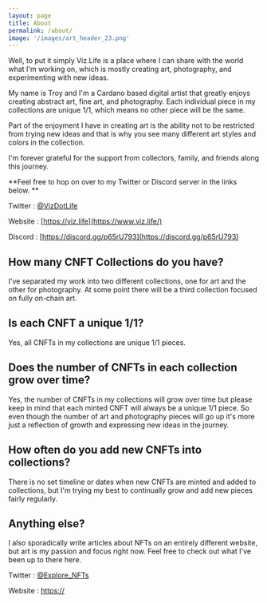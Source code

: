 ```yaml
---
layout: page
title: About
permalink: /about/
image: '/images/art_header_23.png'
---
```

Well, to put it simply Viz.Life is a place where I can share with the world what I'm working on, which is mostly creating art, photography, and experimenting with new ideas. 

My name is Troy and I'm a Cardano based digital artist that greatly enjoys creating abstract art, fine art, and photography. Each individual piece in my collections are unique 1/1, which means no other piece will be the same. 

Part of the enjoyment I have in creating art is the ability not to be restricted from trying new ideas and that is why you see many different art styles and colors in the collection. 

I'm forever grateful for the support from collectors, family, and friends along this journey. 

**Feel free to hop on over to my Twitter or Discord server in the links below. **

Twitter : [@VizDotLife](https://twitter.com/VizDotLife)  

Website : [https://viz.life](https://www.viz.life/)

Discord : [https://discord.gg/p65rU793](https://discord.gg/p65rU793)

## How many CNFT Collections do you have?
I've separated my work into two different collections, one for art and the other for photography. At some point there will be a third collection focused on fully on-chain art. 

## Is each CNFT a unique 1/1? 
Yes, all CNFTs in my collections are unique 1/1 pieces.

## Does the number of CNFTs in each collection grow over time? 
Yes, the number of CNFTs in my collections will grow over time but please keep in mind that each minted CNFT will always be a unique 1/1 piece. So even though the number of art and photography pieces will go up it's more just a reflection of growth and expressing new ideas in the journey. 

## How often do you add new CNFTs into collections?
There is no set timeline or dates when new CNFTs are minted and added to collections, but I'm trying my best to continually grow and add new pieces fairly regularly.

## Anything else?
I also sporadically write articles about NFTs on an entirely different website, but art is my passion and focus right now. Feel free to check out what I've been up to there here.

Twitter : [@Explore_NFTs](https://twitter.com/Explore_NFTs)  

Website : [https://](https://www.explorenfts.com/)
